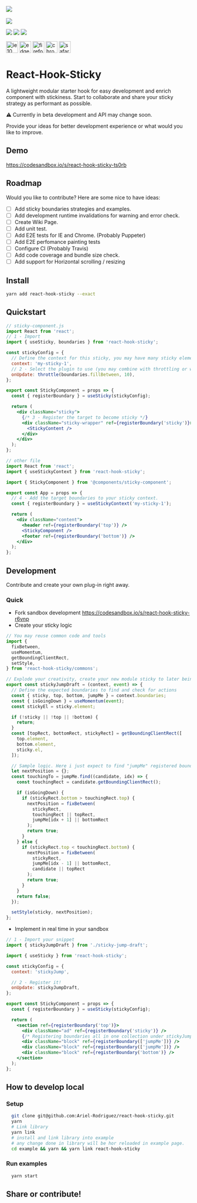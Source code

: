 <div >
    <div align="left">
      <img src="https://img.shields.io/bundlephobia/minzip/react-hook-sticky?style=for-the-badge">
    </div>
    </br>
  <div align="left">
    <img src="https://img.shields.io/npm/v/react-hook-sticky?style=for-the-badge">
  </div>
    <p>
  <img src="https://img.shields.io/github/last-commit/Ariel-Rodriguez/react-hook-sticky?style=flat-square">
  <img src="https://img.shields.io/librariesio/dependent-repos/npm/react-hook-sticky?color=lightgreen&style=flat-square">
  <img src="https://img.shields.io/snyk/vulnerabilities/github/Ariel-Rodriguez/react-hook-sticky?style=flat-square">
</p>
</div>

<span><img src="https://image.flaticon.com/icons/svg/888/888914.svg" alt="ie 10" width="32"></span>
<span><img src="https://image.flaticon.com/icons/svg/888/888899.svg" alt="edge" width="32"></span>
<span><img src="https://image.flaticon.com/icons/svg/1177/1177512.svg" alt="firefox" width="32"></span>
<span><img src="https://image.flaticon.com/icons/svg/220/220603.svg" alt="chrome" width="32"></span>
<span><img src="https://image.flaticon.com/icons/svg/179/179337.svg" alt="safari" width="32"></span>

# React-Hook-Sticky

A lightweight modular starter hook for easy development and enrich component with stickiness.
Start to collaborate and share your sticky strategy as performant as possible.

:warning: Currently in beta development and API may change soon.

Provide your ideas for better development experience or what would you like to improve.

## Demo

https://codesandbox.io/s/react-hook-sticky-ts0rb

## Roadmap

Would you like to contribute? Here are some nice to have ideas:

- [ ] Add sticky boundaries strategies and examples.
- [ ] Add development runtime invalidations for warning and error check.
- [ ] Create Wiki Page.
- [ ] Add unit test.
- [ ] Add E2E tests for IE and Chrome. (Probably Puppeter)
- [ ] Add E2E perfomance painting tests
- [ ] Configure CI (Probably Travis)
- [ ] Add code coverage and bundle size check.
- [ ] Add support for Horizontal scrolling / resizing

## Install

```bash
yarn add react-hook-sticky --exact
```

## Quickstart

```jsx
// sticky-component.js
import React from 'react';
// 1 - Import
import { useSticky, boundaries } from 'react-hook-sticky';

const stickyConfig = {
  // Define the context for this sticky, you may have many sticky elements.
  context: 'my-sticky-1',
  // 2 - Select the plugin to use (you may combine with throttling or wrap as your needs)
  onUpdate: throttle(boundaries.fillBetween, 10),
};

export const StickyComponent = props => {
  const { registerBoundary } = useSticky(stickyConfig);

  return (
    <div className="sticky">
      {/* 3 - Register the target to become sticky */}
      <div className="sticky-wrapper" ref={registerBoundary('sticky')}>
        <StickyContent />
      </div>
    </div>
  );
};
```

```jsx
// other file
import React from 'react';
import { useStickyContext } from 'react-hook-sticky';

import { StickyComponent } from '@components/sticky-component';

export const App = props => {
  // 4 - Add the target boundaries to your sticky context.
  const { registerBoundary } = useStickyContext('my-sticky-1');

  return (
    <div className="content">
      <header ref={registerBoundary('top')} />
      <StickyComponent />
      <footer ref={registerBoundary('bottom')} />
    </div>
  );
};
```

## Development

Contribute and create your own plug-in right away.

### Quick

- Fork sandbox development https://codesandbox.io/s/react-hook-sticky-r6vnp
- Create your sticky logic

```jsx
// You may reuse common code and tools
import {
  fixBetween,
  useMomentum,
  getBoundingClientRect,
  setStyle,
} from 'react-hook-sticky/commons';

// Explode your creativity, create your new module sticky to later being integrated
export const stickyJumpDraft = (context, event) => {
  // Define the expected boundaries to find and check for actions
  const { sticky, top, bottom, jumpMe } = context.boundaries;
  const { isGoingDown } = useMomentum(event);
  const stickyEl = sticky.element;

  if (!sticky || !top || !bottom) {
    return;
  }
  const [topRect, bottomRect, stickyRect] = getBoundingClientRect([
    top.element,
    bottom.element,
    sticky.el,
  ]);

  // Sample logic. Here i just expect to find "jumpMe" registered boundaries, and check whenever the target has to jump these.
  let nextPosition = {};
  const touchingTo = jumpMe.find((candidate, idx) => {
    const touchingRect = candidate.getBoundingClientRect();

    if (isGoingDown) {
      if (stickyRect.bottom > touchingRect.top) {
        nextPosition = fixBetween(
          stickyRect,
          touchingRect || topRect,
          jumpMe[idx + 1] || bottomRect
        );
        return true;
      }
    } else {
      if (stickyRect.top < touchingRect.bottom) {
        nextPosition = fixBetween(
          stickyRect,
          jumpMe[idx - 1] || bottomRect,
          candidate || topRect
        );
        return true;
      }
    }
    return false;
  });

  setStyle(sticky, nextPosition);
};
```

- Implement in real time in your sandbox

```jsx
// 1 - Import your snippet
import { stickyJumpDraft } from './sticky-jump-draft';

import { useSticky } from 'react-hook-sticky';

const stickyConfig = {
  context: 'stickyJump',

  // 2 - Register it!
  onUpdate: stickyJumpDraft,
};

export const StickyComponent = props => {
  const { registerBoundary } = useSticky(stickyConfig);

  return (
    <section ref={registerBoundary('top')}>
      <div className="ad" ref={registerBoundary('sticky')} />
      {/* Registering boundaries all in one collection under stickyJump context */}
      <div className="block" ref={registerBoundary(['jumpMe'])} />
      <div className="block" ref={registerBoundary(['jumpMe'])} />
      <div className="block" ref={registerBoundary('bottom')} />
    </section>
  );
};
```

## How to develop local

### Setup

```bash
  git clone git@github.com:Ariel-Rodriguez/react-hook-sticky.git
  yarn
  # Link library
  yarn link
  # install and link library into example
  # any change done in library will be hor reloaded in example page.
  cd example && yarn && yarn link react-hook-sticky
```

### Run examples

```bash
  yarn start
```

## Share or contribute!
